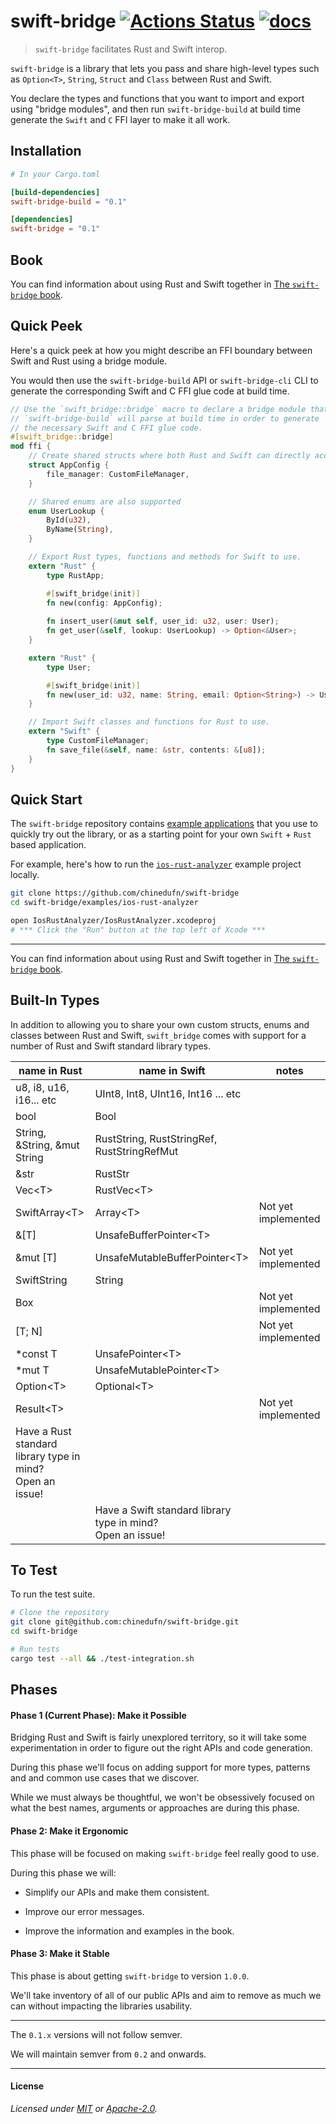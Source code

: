 # swift-bridge [![Actions Status](https://github.com/chinedufn/swift-bridge/workflows/test/badge.svg)](https://github.com/chinedufn/swift-bridge/actions) [![docs](https://docs.rs/swift-bridge/badge.svg)](https://docs.rs/swift-bridge)

> `swift-bridge` facilitates Rust and Swift interop.

`swift-bridge` is a library that lets you pass and share high-level types such as `Option<T>`, `String`, `Struct` and `Class` between Rust and Swift.

You declare the types and functions that you want to import and export using "bridge modules", and
then run `swift-bridge-build` at build time generate the `Swift` and `C` FFI layer to make it all work.

## Installation

```toml
# In your Cargo.toml

[build-dependencies]
swift-bridge-build = "0.1"

[dependencies]
swift-bridge = "0.1"
```

## Book

You can find information about using Rust and Swift together in [The `swift-bridge` book](https://chinedufn.github.io/swift-bridge).

## Quick Peek

Here's a quick peek at how you might describe an FFI boundary between Swift and Rust using a bridge module.

You would then use the `swift-bridge-build` API or `swift-bridge-cli` CLI to generate the corresponding Swift
and C FFI glue code at build time.

```rust
// Use the `swift_bridge::bridge` macro to declare a bridge module that
// `swift-bridge-build` will parse at build time in order to generate
// the necessary Swift and C FFI glue code.
#[swift_bridge::bridge]
mod ffi {
    // Create shared structs where both Rust and Swift can directly access the fields.
    struct AppConfig {
        file_manager: CustomFileManager,
    }

    // Shared enums are also supported
    enum UserLookup {
        ById(u32),
        ByName(String),
    }

    // Export Rust types, functions and methods for Swift to use.
    extern "Rust" {
        type RustApp;

        #[swift_bridge(init)]
        fn new(config: AppConfig);
        
        fn insert_user(&mut self, user_id: u32, user: User);
        fn get_user(&self, lookup: UserLookup) -> Option<&User>;
    }

    extern "Rust" {
        type User;

        #[swift_bridge(init)]
        fn new(user_id: u32, name: String, email: Option<String>) -> User;
    }

    // Import Swift classes and functions for Rust to use.
    extern "Swift" {
        type CustomFileManager;
        fn save_file(&self, name: &str, contents: &[u8]);
    }
}
```

## Quick Start

The `swift-bridge` repository contains [example applications](examples) that you use to quickly try out the library,
or as a starting point for your own `Swift` + `Rust` based application.

For example, here's how to run the [`ios-rust-analyzer`](examples/ios-rust-analyzer) example project locally.

```sh
git clone https://github.com/chinedufn/swift-bridge
cd swift-bridge/examples/ios-rust-analyzer

open IosRustAnalyzer/IosRustAnalyzer.xcodeproj
# *** Click the "Run" button at the top left of Xcode ***
```

---

You can find information about using Rust and Swift together in [The `swift-bridge` book](https://chinedufn.github.io/swift-bridge).

## Built-In Types

In addition to allowing you to share your own custom structs, enums and classes between Rust and Swift,
`swift_bridge` comes with support for a number of Rust and Swift standard library types.

<!-- NOTE: Whenever we modify this list we need to copy it over to the book's built in types chapter README  -->

| name in Rust                                                    | name in Swift                                                    | notes               |
| ---                                                             | ---                                                              | ---                 |
| u8, i8, u16, i16... etc                                         | UInt8, Int8, UInt16, Int16 ... etc                               |                     |
| bool                                                            | Bool                                                             |                     |
| String, &String, &mut String                                    | RustString, RustStringRef, RustStringRefMut                      |                     |
| &str                                                            | RustStr                                                          |                     |
| Vec\<T>                                                         | RustVec\<T>                                                      |                     |
| SwiftArray\<T>                                                  | Array\<T>                                                        | Not yet implemented |
| &[T]                                                            | UnsafeBufferPointer\<T>                                          |                     |
| &mut [T]                                                        | UnsafeMutableBufferPointer\<T>                                   | Not yet implemented |
| SwiftString                                                     | String                                                           |                     |
| Box<T>                                                          |                                                                  | Not yet implemented |
| [T; N]                                                          |                                                                  | Not yet implemented |
| *const T                                                        | UnsafePointer\<T>                                                |                     |
| *mut T                                                          | UnsafeMutablePointer\<T>                                         |                     |
| Option\<T>                                                      | Optional\<T>                                                     |                     |
| Result\<T>                                                      |                                                                  | Not yet implemented |
| Have a Rust standard library type in mind?<br /> Open an issue! |                                                                  |                     |
|                                                                 | Have a Swift standard library type in mind?<br /> Open an issue! |                     |

## To Test

To run the test suite.

```sh
# Clone the repository
git clone git@github.com:chinedufn/swift-bridge.git
cd swift-bridge

# Run tests
cargo test --all && ./test-integration.sh
```

## Phases

#### Phase 1 (Current Phase): Make it Possible

Bridging Rust and Swift is fairly unexplored territory, so it will take some experimentation in order to
figure out the right APIs and code generation.

During this phase we'll focus on adding support for more types, patterns and and common use cases
that we discover.

While we must always be thoughtful, we won't be obsessively focused on what the best names,
arguments or approaches are during this phase.

#### Phase 2: Make it Ergonomic

This phase will be focused on making `swift-bridge` feel really good to use.

During this phase we will:

- Simplify our APIs and make them consistent.

- Improve our error messages.

- Improve the information and examples in the book.

#### Phase 3: Make it Stable

This phase is about getting `swift-bridge` to version `1.0.0`.

We'll take inventory of all of our public APIs and aim to remove as much we
can without impacting the libraries usability.

---

The `0.1.x` versions will not follow semver.

We will maintain semver from `0.2` and onwards.

---

#### License

_Licensed under [MIT](LICENSE-MIT) or [Apache-2.0](LICENSE-APACHE)._
